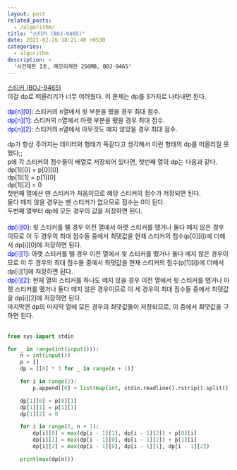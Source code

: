 ```yaml
---
layout: post
related_posts:
  - /algorithm/
title: "스티커 (BOJ-9465)"
date: 2021-02-26 18:21:40 +0530
categories:
  - algorithm
description: >
  '시간제한 1초, 메모리제한 256MB, BOJ-9465'
---
```


[스티커 (BOJ-9465)][boj-9465]<br>
이걸 dp로 떠올리기가 너무 어려웠다. 이 문제는 dp를 3가지로 나타내면 된다.<br>

<span style="color:blue">dp[n][0]</span>: 스티커의 n열에서 윗 부분을 뗐을 경우 최대 점수.<br>
<span style="color:blue">dp[n][1]</span>: 스티커의 n열에서 아랫 부분을 뗐을 경우 최대 점수.<br>
<span style="color:blue">dp[n][2]</span>: 스티커의 n열에서 아무것도 떼지 않았을 경우 최대 점수.<br>

dp가 항상 주어지는 데이터와 형태가 똑같다고 생각해서 이런 형태의 dp를 떠올리질 못했다;;<br>
p에 각 스티커의 점수들이 배열로 저장되어 있다면, 첫번째 열의 dp는 다음과 같다.<br>
dp[1][0] = p[0][0]<br>
dp[1][1] = p[1][0]<br>
dp[1][2] = 0<br>
첫번째 열에선 뗀 스티커가 처음이므로 해당 스티커의 점수가 저장되면 된다.<br>
둘다 떼지 않을 경우는 뗀 스티커가 없으므로 점수는 0이 된다.<br>
두번째 열부터 dp에 모든 경우의 값을 저장하면 된다.<br><br>
<span style="color:blue">dp[i][0]</span>: 윗 스티커를 뗄 경우 이전 열에서 아랫 스티커를 뗐거나 둘다 떼지 않은 경우이므로 이 두 경우의 최대 점수들 중에서 최댓값을 현재 스티커의 점수(p[0][i])에 더해서 dp[i][0]에 저장하면 된다.<br>
<span style="color:blue">dp[i][1]</span>: 아랫 스티커를 뗄 경우 이전 열에서 윗 스티커를 뗐거나 둘다 떼지 않은 경우이므로 이 두 경우의 최대 점수들 중에서 최댓값을 현재 스티커의 점수(p[1][i])에 더해서 dp[i][1]에 저장하면 된다.<br>
<span style="color:blue">dp[i][2]</span>: 현재 열의 스티커를 하나도 떼지 않을 경우 이전 열에서 윗 스티커를 뗐거나 아랫 스티커를 뗐거나 둘다 떼지 않은 경우이므로 이 세 경우의 최대 점수들 중에서 최댓값을 dp[i][2]에 저장하면 된다.<br>
마지막엔 dp의 마지막 열에 모든 경우의 최댓값들이 저장되므로, 이 중에서 최댓값을 구하면 된다.<br><br>

```python
from sys import stdin

for _ in range(int(input())):
    n = int(input())
    p = []
    dp = [[0] * 3 for _ in range(n + 1)]

    for i in range(2):
        p.append([0] + list(map(int, stdin.readline().rstrip().split())))

    dp[1][0] = p[0][1]
    dp[1][1] = p[1][1]
    dp[1][2] = 0

    for i in range(2, n + 1):
        dp[i][0] = max(dp[i - 1][1], dp[i - 1][2]) + p[0][i]
        dp[i][1] = max(dp[i - 1][0], dp[i - 1][2]) + p[1][i]
        dp[i][2] = max(dp[i - 1][0], dp[i - 1][1], dp[i - 1][2])

    print(max(dp[n]))
```

[boj-9465]: https://www.acmicpc.net/problem/9465
